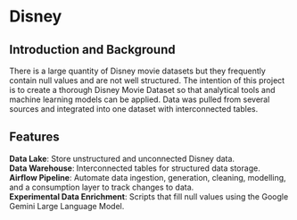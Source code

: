 # Disney

## Introduction and Background
There is a large quantity of Disney movie datasets but they frequently contain null values and are not well structured. The intention of this project is to create a thorough Disney Movie Dataset so that analytical tools and machine learning models can be applied. Data was pulled from several sources and integrated into one dataset with interconnected tables.

## Features
**Data Lake**: Store unstructured and unconnected Disney data. <br>
**Data Warehouse**: Interconnected tables for structured data storage. <br>
**Airflow Pipeline**: Automate data ingestion, generation, cleaning, modelling, and a consumption layer to track changes to data. <br>
**Experimental Data Enrichment**: Scripts that fill null values using the Google Gemini Large Language Model. <br>
